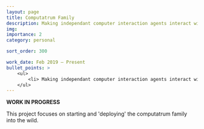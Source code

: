 ```yaml
---
layout: page
title: Computatrum Family
description: Making independant computer interaction agents interact with each other
img: 
importance: 2
category: personal

sort_order: 300

work_date: Feb 2019 – Present
bullet_points: >
    <ul>
        <li> Making independant computer interaction agents interact with each other </li>
    </ul>
---
```



**WORK IN PROGRESS**

This project focuses on starting and 'deploying' the computatrum family into the wild.
